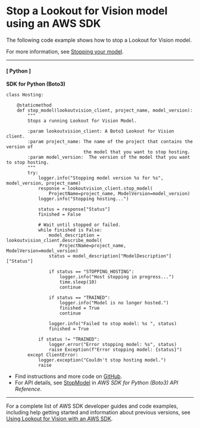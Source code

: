 # Stop a Lookout for Vision model using an AWS SDK<a name="example_lookoutvision_StopModel_section"></a>

The following code example shows how to stop a Lookout for Vision model\.

For more information, see [Stopping your model](https://docs.aws.amazon.com/lookout-for-vision/latest/developer-guide/run-stop-model.html)\.

------
#### [ Python ]

**SDK for Python \(Boto3\)**  
  

```
class Hosting:

    @staticmethod
    def stop_model(lookoutvision_client, project_name, model_version):
        """
        Stops a running Lookout for Vision Model.

        :param lookoutvision_client: A Boto3 Lookout for Vision client.
        :param project_name: The name of the project that contains the version of
                             the model that you want to stop hosting.
        :param model_version:  The version of the model that you want to stop hosting.
        """
        try:
            logger.info("Stopping model version %s for %s", model_version, project_name)
            response = lookoutvision_client.stop_model(
                ProjectName=project_name, ModelVersion=model_version)
            logger.info("Stopping hosting...")

            status = response["Status"]
            finished = False

            # Wait until stopped or failed.
            while finished is False:
                model_description = lookoutvision_client.describe_model(
                    ProjectName=project_name, ModelVersion=model_version)
                status = model_description["ModelDescription"]["Status"]

                if status == "STOPPING_HOSTING":
                    logger.info("Host stopping in progress...")
                    time.sleep(10)
                    continue

                if status == "TRAINED":
                    logger.info("Model is no longer hosted.")
                    finished = True
                    continue

                logger.info("Failed to stop model: %s ", status)
                finished = True

            if status != "TRAINED":
                logger.error("Error stopping model: %s", status)
                raise Exception(f"Error stopping model: {status}")
        except ClientError:
            logger.exception("Couldn't stop hosting model.")
            raise
```
+  Find instructions and more code on [GitHub](https://github.com/awsdocs/aws-doc-sdk-examples/tree/main/python/example_code/lookoutvision#code-examples)\. 
+  For API details, see [StopModel](https://docs.aws.amazon.com/goto/boto3/lookoutvision-2020-11-20/StopModel) in *AWS SDK for Python \(Boto3\) API Reference*\. 

------

For a complete list of AWS SDK developer guides and code examples, including help getting started and information about previous versions, see [Using Lookout for Vision with an AWS SDK](getting-started-sdk.md#sdk-general-information-section)\.